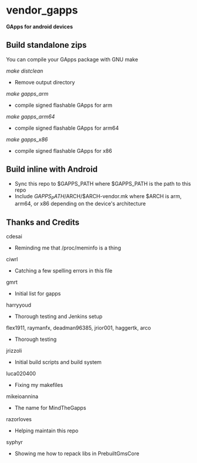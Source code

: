# vendor_gapps

**GApps for android devices**

Build standalone zips
-------------------

You can compile your GApps package with GNU make

_make distclean_
- Remove output directory

_make gapps_arm_
- compile signed flashable GApps for arm

_make gapps_arm64_
- compile signed flashable GApps for arm64

_make gapps_x86_
- compile signed flashable GApps for x86

Build inline with Android
-------------------
- Sync this repo to $GAPPS_PATH where $GAPPS_PATH is the path to this repo
- Include $GAPPS_PATH/$ARCH/$ARCH-vendor.mk where $ARCH is arm, arm64, or x86 depending on the device's architecture

Thanks and Credits
-------------------

cdesai
- Reminding me that /proc/meminfo is a thing

ciwrl
- Catching a few spelling errors in this file

gmrt
- Initial list for gapps

harryyoud
- Thorough testing and Jenkins setup

flex1911, raymanfx, deadman96385, jrior001, haggertk, arco
- Thorough testing

jrizzoli
- Initial build scripts and build system

luca020400
- Fixing my makefiles

mikeioannina
- The name for MindTheGapps

razorloves
- Helping maintain this repo

syphyr
- Showing me how to repack libs in PrebuiltGmsCore
